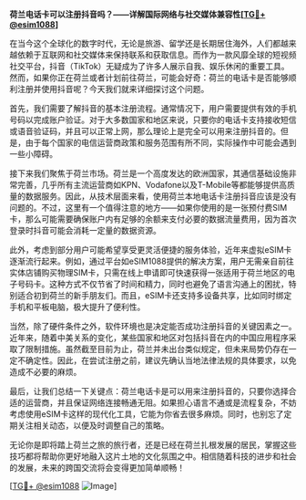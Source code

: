 **荷兰电话卡可以注册抖音吗？——详解国际网络与社交媒体兼容性[[TG💪+ @esim1088](https://t.me/s/esim1088)]**

在当今这个全球化的数字时代，无论是旅游、留学还是长期居住海外，人们都越来越依赖于互联网和社交媒体来保持联系和获取信息。而作为一款风靡全球的短视频社交平台，抖音（TikTok）无疑成为了许多人展示自我、娱乐休闲的重要工具。然而，如果你正在荷兰或者计划前往荷兰，可能会好奇：荷兰的电话卡是否能够顺利注册并使用抖音呢？今天我们就来详细探讨这个问题。

首先，我们需要了解抖音的基本注册流程。通常情况下，用户需要提供有效的手机号码以完成账户验证。对于大多数国家和地区来说，只要你的电话卡支持接收短信或语音验证码，并且可以正常上网，那么理论上是完全可以用来注册抖音的。但是，由于每个国家的电信运营商政策和服务范围有所不同，实际操作中可能会遇到一些小障碍。

接下来我们聚焦于荷兰市场。荷兰是一个高度发达的欧洲国家，其通信基础设施非常完善，几乎所有主流运营商如KPN、Vodafone以及T-Mobile等都能够提供高质量的数据服务。因此，从技术层面来看，使用荷兰本地电话卡注册抖音应该是没有问题的。不过，这里有一个值得注意的地方——如果你使用的是一张预付费SIM卡，那么可能需要确保账户内有足够的余额来支付必要的数据流量费用，因为首次登录时抖音可能会消耗一定量的数据资源。

此外，考虑到部分用户可能希望享受更灵活便捷的服务体验，近年来虚拟eSIM卡逐渐流行起来。例如，通过平台如eSIM1088提供的解决方案，用户无需亲自前往实体店铺购买物理SIM卡，只需在线上申请即可快速获得一张适用于荷兰地区的电子号码卡。这种方式不仅节省了时间和精力，同时也避免了语言沟通上的困扰，特别适合初到荷兰的新手朋友们。而且，eSIM卡还支持多设备共享，比如同时绑定手机和平板电脑，极大提升了便利性。

当然，除了硬件条件之外，软件环境也是决定能否成功注册抖音的关键因素之一。近年来，随着中美关系的变化，某些国家和地区对包括抖音在内的中国应用程序采取了限制措施。虽然截至目前为止，荷兰并未出台类似规定，但未来局势仍存在一定不确定性。因此，在尝试注册之前，建议先确认当地法律法规的具体要求，以免造成不必要的麻烦。

最后，让我们总结一下关键点：荷兰电话卡是可以用来注册抖音的，只要你选择合适的运营商，并且保证网络连接畅通无阻。如果担心语言不通或是流程复杂，不妨考虑使用eSIM卡这样的现代化工具，它能为你省去很多麻烦。同时，也别忘了定期关注相关动态，以便及时调整自己的策略。

无论你是即将踏上荷兰之旅的旅行者，还是已经在荷兰扎根发展的居民，掌握这些技巧都将帮助你更好地融入这片土地的文化氛围之中。相信随着科技的进步和社会的发展，未来的跨国交流将会变得更加简单顺畅！

[[TG💪+ @esim1088](https://t.me/s/esim1088) ![Image](https://i.postimg.cc/4NQfJmqS/Snipaste-2025-05-13-00-14-12.png)]
